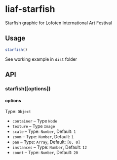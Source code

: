 # liaf-starfish
Starfish graphic for Lofoten International Art Festival

## Usage

```javascript
starfish()
```

See working example in `dist` folder

## API

### starfish([options])

#### options

Type: `Object`

* `container` – Type `Node`
* `texture` – Type `Image`
* `scale` – Type: `Number`, Default: `1`
* `zoom` – Type: `Number`, Default: `1`
* `pan` – Type: `Array`, Default: `[0, 0]`
* `instances` – Type: `Number`, Default: `12`
* `count` – Type: `Number`, Default: `20`
